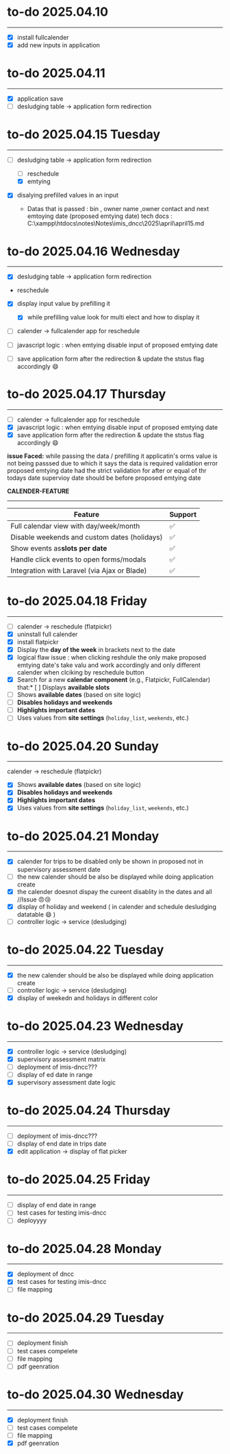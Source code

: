 # to-do 2025.04.10

---

* [X] install fullcalender
* [X] add new inputs in application

# to-do 2025.04.11

---

* [X] application save
* [ ] desludging table -> application form redirection

# to-do 2025.04.15 Tuesday

---

* [ ] desludging table -> application form redirection

  * [ ] reschedule
  * [X] emtying
* [X] disalying prefilled values in an input

  - Datas that is passed : bin , owner name ,owner contact and next emtoying date (proposed emtying date)
    tech docs : C:\xampp\htdocs\notes\Notes\imis_dncc\2025\april\april15.md

# to-do 2025.04.16 Wednesday

---

* [X] desludging table -> application form redirection

- reschedule

* [X] display input value by prefilling it

  - [X] while prefilling value look for multi elect and how to display it
* [ ] calender -> fullcalender app for reschedule
* [ ] javascript logic : when emtying disable input of proposed emtying date
* [ ] save application form after the redirection & update the ststus flag accordingly 😄

# to-do 2025.04.17 Thursday

---

* [ ] calender -> fullcalender app for reschedule
* [X] javascript logic : when emtying disable input of proposed emtying date
* [X] save application form after the redirection & update the ststus flag accordingly 😄

**issue Faced:**
while passing the data / prefilling it applicatin's orms value is not being passsed due to which it says the data is required validation error
proposed emtying date had the strict validation for after or equal of thr todays date
supervioy date should be before proposed emtying date

**CALENDER-FEATURE**

---

| Feature                                      | Support |
| -------------------------------------------- | ------- |
| Full calendar view with day/week/month       | ✅      |
| Disable weekends and custom dates (holidays) | ✅      |
| Show events as**slots per date**       | ✅      |
| Handle click events to open forms/modals     | ✅      |
| Integration with Laravel (via Ajax or Blade) | ✅      |

# to-do 2025.04.18 Friday

---

* [ ] calender -> reschedule (flatpickr)
* [X] uninstall full calender
* [X] install flatpickr
* [X] Display the **day of the week** in brackets next to the date
* [X] logical flaw issue : when clicking reshdule the only make proposed emtying date's take valu and work accordingly and only different calender when clciking by reschedule button
* [X] Search for a new **calendar component** (e.g., Flatpickr, FullCalendar) that:* [ ] Displays **available slots**
* [ ] Shows **available dates** (based on site logic)
* [ ] **Disables holidays and weekends**
* [ ] **Highlights important dates**
* [ ] Uses values from **site settings** (`holiday_list`, `weekends`, etc.)

# to-do 2025.04.20 Sunday

---

calender -> reschedule (flatpickr)

* [X] Shows **available dates** (based on site logic)
* [X] **Disables holidays and weekends**
* [X] **Highlights important dates**
* [X] Uses values from **site settings** (`holiday_list`, `weekends`, etc.)

# to-do 2025.04.21 Monday

---

* [X] calender for trips to be disabled only be shown in proposed not in supervisory assessment date
* [ ] the new calender should be also be displayed while doing application create
* [X] the calender doesnot dispay the cureent disablity in the dates and all //Issue 😠😢
* [X] display of holiday and weekend ( in calender and schedule desludging datatable 😄 )
* [ ] controller logic -> service (desludging)

# to-do 2025.04.22 Tuesday

---

* [X] the new calender should be also be displayed while doing application create
* [ ] controller logic -> service (desludging)
* [X] display of weekedn and holidays in different color

# to-do 2025.04.23 Wednesday

---

* [X] controller logic -> service (desludging)
* [X] supervisory assessment matrix
* [ ] deployment of imis-dncc???
* [ ] display of ed date in range
* [X] supervisory assessment date logic

# to-do 2025.04.24 Thursday

---

* [ ] deployment of imis-dncc???
* [ ] display of end date in trips date
* [X] edit application -> display of flat picker

# to-do 2025.04.25 Friday

---

* [ ] display of end date in range
* [ ] test cases for testing imis-dncc
* [ ] deployyyy

# to-do 2025.04.28 Monday

---

* [X] deployment of dncc
* [X] test cases for testing imis-dncc
* [ ] file mapping

# to-do 2025.04.29 Tuesday

---

* [ ] deployment finish
* [ ] test cases compelete
* [ ] file mapping
* [ ] pdf geenration

# to-do 2025.04.30 Wednesday

---

* [X] deployment finish
* [ ] test cases compelete
* [ ] file mapping
* [X] pdf geenration

